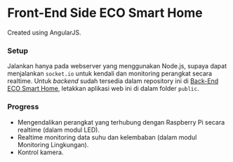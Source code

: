 # Front-End Side ECO Smart Home
Created using AngularJS.

### Setup
Jalankan hanya pada webserver yang menggunakan Node.js, supaya dapat menjalankan ```socket.io``` untuk kendali dan monitoring perangkat secara realtime.
Untuk *backend* sudah tersedia dalam repository ini di [Back-End ECO Smart Home](https://github.com/agungdwiprasetyo/backend-eco-smart-home), letakkan aplikasi web ini di dalam folder ```public```.

### Progress
* Mengendalikan perangkat yang terhubung dengan Raspberry Pi secara realtime (dalam modul LED).
* Realtime monitoring data suhu dan kelembaban (dalam modul Monitoring Lingkungan).
* Kontrol kamera.